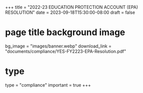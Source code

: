 +++
title = "2022-23 EDUCATION PROTECTION ACCOUNT (EPA) RESOLUTION"
date = 2023-09-18T15:30:00-08:00
draft = false
# page title background image
bg_image = "images/banner.webp"
download_link  = "documents/compliance/YES-FY2223-EPA-Resolution.pdf"

# type
type = "compliance"
important = true
+++

